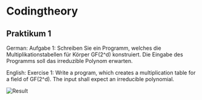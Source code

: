 # Codingtheory

## Praktikum 1
German:
Aufgabe 1: Schreiben Sie ein Programm, welches die Multiplikationstabellen für Körper GF(2^d) konstruiert. 
Die Eingabe des Programms soll das irreduzible Polynom erwarten.

English:
Exercise 1: Write a program, which creates a multiplication table for a field of GF(2^d).
The input shall expect an irreducible polynomial.

![Result](https://github.com/dekorlp/RayTracer/blob/master/Ressources/practical1_result.PNG)